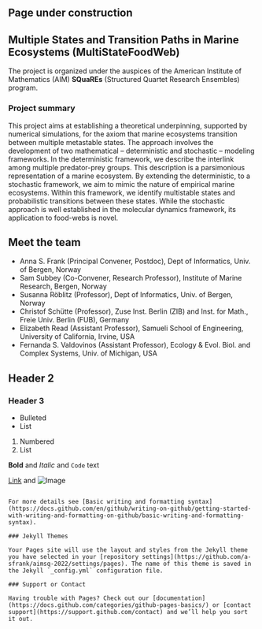 ## Page under construction
## Multiple States and Transition Paths in Marine Ecosystems (MultiStateFoodWeb)

The project is organized under the auspices of the American Institute of
Mathematics (AIM)  **SQuaREs** (Structured Quartet Research Ensembles)
program.

### Project summary

This project aims at establishing a theoretical underpinning, supported by numerical simulations, for the axiom that
marine ecosystems transition between multiple metastable states. The approach involves the development of two
mathematical – deterministic and stochastic – modeling frameworks. In the deterministic framework, we describe the
interlink among multiple predator-prey groups. This description is a parsimonious representation of a marine ecosystem.
By extending the deterministic, to a stochastic framework, we aim to mimic the nature of empirical marine ecosystems.
Within this framework, we identify multistable states and probabilistic transitions between these states.
While the stochastic approach is well established in the molecular dynamics framework, its application to food-webs
is novel.

## Meet the team
- Anna S. Frank (Principal Convener, Postdoc), Dept of Informatics, Univ. of Bergen, Norway
- Sam Subbey (Co-Convener, Research Professor), Institute of Marine Research, Bergen, Norway
- Susanna Röblitz (Professor), Dept of Informatics, Univ. of Bergen, Norway
- Christof Schütte (Professor), Zuse Inst. Berlin (ZIB) and Inst. for Math., Freie Univ. Berlin (FUB), Germany
- Elizabeth Read (Assistant Professor), Samueli School of Engineering, University of California, Irvine, USA
- Fernanda S. Valdovinos (Assistant Professor), Ecology & Evol. Biol. and Complex Systems, Univ. of Michigan, USA

## Header 2
### Header 3

- Bulleted
- List

1. Numbered
2. List

**Bold** and _Italic_ and `Code` text

[Link](url) and ![Image](src)
```

For more details see [Basic writing and formatting syntax](https://docs.github.com/en/github/writing-on-github/getting-started-with-writing-and-formatting-on-github/basic-writing-and-formatting-syntax).

### Jekyll Themes

Your Pages site will use the layout and styles from the Jekyll theme you have selected in your [repository settings](https://github.com/a-sfrank/aimsq-2022/settings/pages). The name of this theme is saved in the Jekyll `_config.yml` configuration file.

### Support or Contact

Having trouble with Pages? Check out our [documentation](https://docs.github.com/categories/github-pages-basics/) or [contact support](https://support.github.com/contact) and we’ll help you sort it out.
